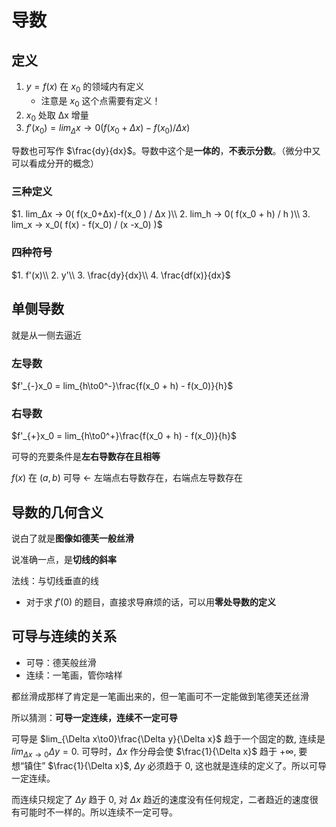 # 导数
## 定义
1. $y = f(x)$ 在 $x_0$ 的领域内有定义
    * 注意是 $x_0$ 这个点需要有定义！
2. $x_0$ 处取 Δx 增量
3. $f'(x_0) = lim_Δx → 0(f(x_0+Δx)-f(x_0)/Δx)$

导数也可写作 $\frac{dy}{dx}$。导数中这个是**一体的**，**不表示分数**。（微分中又可以看成分开的概念）

### 三种定义
$1. lim_Δx → 0( f(x_0+Δx)-f(x_0 ) / Δx )\\
2. lim_h → 0( f(x_0 + h) / h )\\
3. lim_x → x_0( f(x) - f(x_0) / (x -x_0) )$

### 四种符号
$1. f'(x)\\
2. y'\\
3. \frac{dy}{dx}\\
4. \frac{df(x)}{dx}$

## 单侧导数
就是从一侧去逼近
### 左导数
$f'_{-}x_0 = lim_{h\to0^-}\frac{f(x_0 + h) - f(x_0)}{h}$
### 右导数
$f'_{+}x_0 = lim_{h\to0^+}\frac{f(x_0 + h) - f(x_0)}{h}$

可导的充要条件是**左右导数存在且相等**

$f (x)$ 在 $(a, b)$ 可导 ← 左端点右导数存在，右端点左导数存在

## 导数的几何含义
说白了就是**图像如德芙一般丝滑**

说准确一点，是**切线的斜率**

法线：与切线垂直的线

* 对于求 $f'(0)$ 的题目，直接求导麻烦的话，可以用**零处导数的定义**

## 可导与连续的关系
* 可导：德芙般丝滑
* 连续：一笔画，管你啥样

都丝滑成那样了肯定是一笔画出来的，但一笔画可不一定能做到笔德芙还丝滑

所以猜测：**可导一定连续，连续不一定可导**

可导是 $lim_{\Delta x\to0}\frac{\Delta y}{\Delta x}$ 趋于一个固定的数, 连续是 $lim_{\Delta x \to 0}\Delta y = 0$. 可导时，$\Delta x$ 作分母会使 $\frac{1}{\Delta x}$ 趋于 $+\infty$, 要想“镇住” $\frac{1}{\Delta x}$, $\Delta y$ 必须趋于 $0$, 这也就是连续的定义了。所以可导一定连续。

而连续只规定了 $\Delta y$ 趋于 $0$, 对 $\Delta x$ 趋近的速度没有任何规定，二者趋近的速度很有可能时不一样的。所以连续不一定可导。